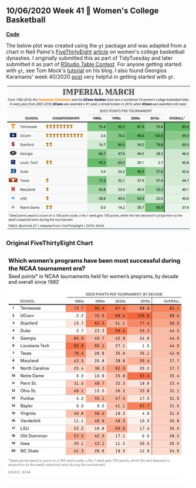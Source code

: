 ## 10/06/2020 Week 41 🏀 Women's College Basketball 
[**Code**](https://github.com/schmid07/TidyTuesday/blob/main/Code/2020_41_bball.R)

The below plot was created using the `gt` package and was adapted from a chart in Neil Paine's [FiveThirtyEight](https://fivethirtyeight.com/) [article](https://fivethirtyeight.com/features/louisiana-tech-was-the-uconn-of-the-80s/) on women's college basketball dynasties. I originally submitted this as part of TidyTuesday and later submitted it as part of [RStudio Table Contest](https://blog.rstudio.com/2020/12/23/winners-of-the-2020-rstudio-table-contest/). For anyone getting started with `gt`, see Tom Mock's [tutorial](https://themockup.blog/static/gt-cookbook.html) on his blog. I also found Georgios Karamanis' week 40/2020 [post](https://github.com/gkaramanis/tidytuesday/blob/master/2020-week40/beyonce-swift.R) very helpful in getting started with `gt`.

<p align = "center">
<img src = "2020_41.png" width = "900">
</p>

### Original FiveThirtyEight Chart

<p align = "center">
<img src = "2020_41_orig_chart.png" width = "900">
</p>


